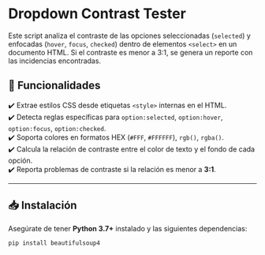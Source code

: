 # Dropdown Contrast Tester

Este script analiza el contraste de las opciones seleccionadas (`selected`) y enfocadas (`hover`, `focus`, `checked`) dentro de elementos `<select>` en un documento HTML. Si el contraste es menor a 3:1, se genera un reporte con las incidencias encontradas.

## 🚀 Funcionalidades

✔️ Extrae estilos CSS desde etiquetas `<style>` internas en el HTML.  
✔️ Detecta reglas específicas para `option:selected`, `option:hover`, `option:focus`, `option:checked`.  
✔️ Soporta colores en formatos HEX (`#FFF`, `#FFFFFF`), `rgb()`, `rgba()`.  
✔️ Calcula la relación de contraste entre el color de texto y el fondo de cada opción.  
✔️ Reporta problemas de contraste si la relación es menor a **3:1**.  

---

## 📥 Instalación

Asegúrate de tener **Python 3.7+** instalado y las siguientes dependencias:

```sh
pip install beautifulsoup4
